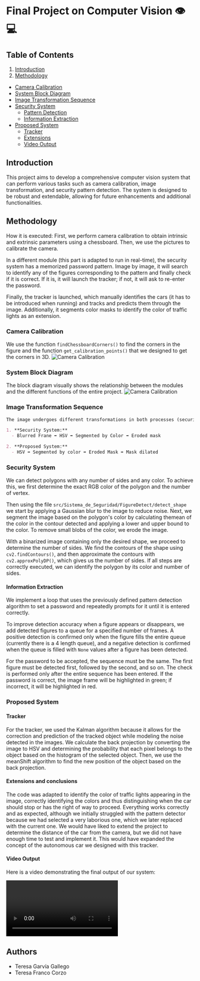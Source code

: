 <h1>Final Project on Computer Vision 👁️💻</h1>

## Table of Contents
1. [Introduction](#introduction)
2. [Methodology](#methodology)
  - [Camera Calibration](#camera-calibration)
  - [System Block Diagram](#system-block-diagram)
  - [Image Transformation Sequence](#image-transformation-sequence)
  - [Security System](#security-system)
    - [Pattern Detection](#pattern-detection)
    - [Information Extraction](#information-extraction)
  - [Proposed System](#proposed-system)
    - [Tracker](#tracker)
    - [Extensions](#extensions)
    - [Video Output](#video-output)

## Introduction
This project aims to develop a comprehensive computer vision system that can perform various tasks such as camera calibration, image transformation, and security pattern detection. The system is designed to be robust and extendable, allowing for future enhancements and additional functionalities.

## Methodology
How it is executed:
First, we perform camera calibration to obtain intrinsic and extrinsic parameters using a chessboard. Then, we use the pictures to calibrate the camera. 

In a different module (this part is adapted to run in real-time), the security system has a memorized password pattern. Image by image, it will search to identify any of the figures corresponding to the pattern and finally check if it is correct. If it is, it will launch the tracker; if not, it will ask to re-enter the password.

Finally, the tracker is launched, which manually identifies the cars (it has to be introduced when running) and tracks and predicts them through the image. Additionally, it segments color masks to identify the color of traffic lights as an extension.

### Camera Calibration
We use the function `findChessboardCorners()` to find the corners in the figure and the function `get_calibration_points()` that we designed to get the corners in 3D.
![Camera Calibration](src\Calibration\Images_calibration\Output.jpg)

### System Block Diagram
The block diagram visually shows the relationship between the modules and the different functions of the entire project.
![Camera Calibration](DiagramaBloquesVision.drawio.png)

### Image Transformation Sequence
```markdown
The image undergoes different transformations in both processes (security system and proposed system) to achieve our objectives.

1. **Security System:**
  - Blurred Frane ➡️ HSV ➡️ Segmented by Color ➡️ Eroded mask

2. **Proposed System:**
  - HSV ➡️ Segmented by color ➡️ Eroded Mask ➡️ Mask dilated 
```

### Security System
We can detect polygons with any number of sides and any color. To achieve this, we first determine the exact RGB color of the polygon and the number of vertex.

Then using the file `src/Sistema_de_Seguridad/FigureDetect/detect_shape` we start by applying a Gaussian blur to the image to reduce noise. Next, we segment the image based on the polygon's color by calculating themean of the color in the contour detected and applying a lower and upper bound to the color. To remove small blobs of the color, we erode the image.

With a binarized image containing only the desired shape, we proceed to determine the number of sides. We find the contours of the shape using `cv2.findContours()`, and then approximate the contours with `cv2.approxPolyDP()`, which gives us the number of sides. If all steps are correctly executed, we can identify the polygon by its color and number of sides.

#### Information Extraction
We implement a loop that uses the previously defined pattern detection algorithm to set a password and repeatedly prompts for it until it is entered correctly.

To improve detection accuracy when a figure appears or disappears, we add detected figures to a queue for a specified number of frames. A positive detection is confirmed only when the figure fills the entire queue (currently there is a 4 length queue), and a negative detection is confirmed when the queue is filled with `None` values after a figure has been detected.

For the password to be accepted, the sequence must be the same. The first figure must be detected first, followed by the second, and so on. The check is performed only after the entire sequence has been entered. If the password is correct, the image frame will be highlighted in green; if incorrect, it will be highlighted in red.

### Proposed System
#### Tracker
For the tracker, we used the Kalman algorithm because it allows for the correction and prediction of the tracked object while modeling the noise detected in the images. We calculate the back projection by converting the image to HSV and determining the probability that each pixel belongs to the object based on the histogram of the selected object. Then, we use the meanShift algorithm to find the new position of the object based on the back projection.

#### Extensions and conclusions
The code was adapted to identify the color of traffic lights appearing in the image, correctly identifying the colors and thus distinguishing when the car should stop or has the right of way to proceed. Everything works correctly and as expected, although we initially struggled with the pattern detector because we had selected a very laborious one, which we later replaced with the current one. We would have liked to extend the project to determine the distance of the car from the camera, but we did not have enough time to test and implement it. This would have expanded the concept of the autonomous car we designed with this tracker.

#### Video Output
Here is a video demonstrating the final output of our system:

![Final Output Video](src/Output/final_output.mp4)

## Authors
- Teresa Garvía Gallego
- Teresa Franco Corzo




